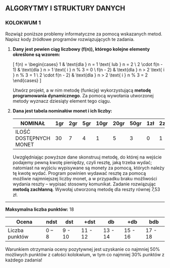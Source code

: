 ## ALGORYTMY I STRUKTURY DANYCH
### KOLOKWUM 1

Rozwiąż poniższe problemy informatyczne za pomocą wskazanych metod. Napisz kody źródłowe programów rozwiązujących te zadania.

1. **Dany jest pewien ciąg liczbowy \(f(n)\), którego kolejne elementy określone są wzorem:**

   \[
   f(n) = \begin{cases} 
   1 & \text{dla } n = 1 \text{ lub } n = 2 \\
   2 \cdot f(n - 1) & \text{dla } n > 1 \text{ i } n \% 3 = 0 \\
   f(n - 2) & \text{dla } n > 2 \text{ i } n \% 3 = 1 \\
   2 \cdot f(n - 2) & \text{dla } n > 2 \text{ i } n \% 3 = 2
   \end{cases}
   \]

   Utwórz projekt, a w nim metodę (funkcję) wykorzystującą **metodę programowania dynamicznego**. Za pomocą wywołania utworzonej metody wyznacz dziesiąty element tego ciągu.

2. **Dana jest tabela nominałów monet i ich liczby:**

   | NOMINAŁ           | 1gr | 2gr | 5gr | 10gr | 20gr | 50gr | 1zł | 2zł | 5zł |
   |-------------------|-----|-----|-----|------|------|------|-----|-----|-----|
   | ILOŚĆ DOSTĘPNYCH MONET | 30  | 7   | 4   | 1    | 5    | 3    | 0   | 1   | 7   |

   Uwzględniając powyższe dane skonstruuj metodę, do której na wejście podajemy pewną kwotę pieniędzy, czyli resztę, jaką trzeba wydać; natomiast na wyjściu wypisywane są monety za pomocą, których należy tę kwotę wydać. Program powinien wydawać resztę za pomocą możliwie najmniejszej liczby monet, a w przypadku braku możliwości wydania reszty – wypisać stosowny komunikat. Zadanie rozwiązując **metodą zachłanną**. Wywołaj utworzoną metodę dla reszty równej 7,53 zł.

---

**Maksymalna liczba punktów:** 18

| Ocena | ndst | dst | +dst | db   | +db  | bdb  |
|-------|------|-----|------|------|------|------|
| Liczba punktów | 0 – 8 | 9 - 10 | 11 - 12 | 13 - 14 | 15 - 16 | 17 - 18 |

Warunkiem otrzymania oceny pozytywnej jest uzyskanie co najmniej 50% możliwych punktów z całości kolokwium, w tym co najmniej 30% punktów z każdego zadania!
